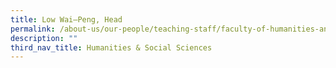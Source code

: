 ```yaml
---
title: Low Wai–Peng, Head
permalink: /about-us/our-people/teaching-staff/faculty-of-humanities-and-social-sciences/low-wai-peng/
description: ""
third_nav_title: Humanities & Social Sciences
---
```

